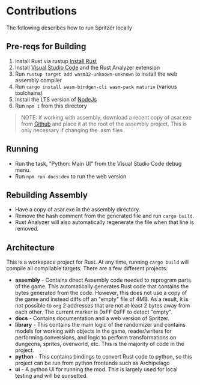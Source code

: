 # Contributions

The following describes how to run Spritzer locally

## Pre-reqs for Building

1. Install Rust via rustup [Install Rust](https://www.rust-lang.org/tools/install)
2. Install [Visual Studio Code](https://code.visualstudio.com/) and the Rust Analyzer extension
3. Run `rustup target add wasm32-unknown-unknown` to install the web assembly compiler
4. Run `cargo install wasm-bindgen-cli wasm-pack maturin` (various toolchains)
5. Install the LTS version of [NodeJs](https://nodejs.org/en)
6. Run `npm i` from this directory

> NOTE:  If working with assembly, download a recent copy of asar.exe from [Github](https://github.com/RPGHacker/asar) and place it at the root of the assembly project. This is only necessary if changing the .asm files

## Running

- Run the task, "Python: Main UI" from the Visual Studio Code debug menu.
- Run `npm run docs:dev` to run the web version

## Rebuilding Assembly

 - Have a copy of asar.exe in the assembly directory. 
 - Remove the hash comment from the generated file and run `cargo build`. 
 - Rust Analyzer will also automatically regenerate the file when that line is removed.

## Architecture

This is a workspace project for Rust. At any time, running `cargo build` will compile all compilable targets. There are a few different projects:

- **assembly** - Contains direct Assembly code needed to reprogram parts of the game. This automatically generates Rust code that contains the bytes generated from the code. However, this does not use a copy of the game and instead diffs off an "empty" file of 4MB. As a result, it is not possible to `org` 2 addresses that are not at least 2 bytes away from each other. The current marker is 0xFF 0xFF to detect "empty".
- **docs** - Contains documentation and a web version of Spritzer.
- **library** - This contains the main logic of the randomizer and contains models for working with objects in the game, reader/writers for performing conversions, and logic to perform transformations on dungeons, sprites, overworld, etc. This is the majority of code in the project.
- **python** - This contains bindings to convert Rust code to python, so this project can be run from python frontends such as Archipelago
- **ui** - A python UI for running the mod. This is largely used for local testing and will be sunsetted.
